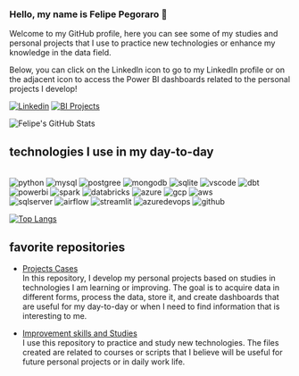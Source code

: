 ### Hello, my name is Felipe Pegoraro 👋

Welcome to my GitHub profile, here you can see some of my studies and personal projects that I use to practice new technologies or enhance my knowledge in the data field.

Below, you can click on the LinkedIn icon to go to my LinkedIn profile or on the adjacent icon to access the Power BI dashboards related to the personal projects I develop!

[![Linkedin](https://img.shields.io/badge/LinkedIn-0077B5?style=for-the-badge&logo=linkedin&logoColor=white)](https://www.linkedin.com/in/felipepegoraro/)
[![BI Projects](https://img.shields.io/badge/PowerBI-F2C811?style=for-the-badge&logo=Power%20BI&logoColor=white)](https://app.fabric.microsoft.com/groups/me/apps/009c0ec7-6fe9-408f-8536-e56411401d10/reports/5f1abcd9-68a7-4cd7-aa4d-7f80ff763eda/ReportSection?ctid=14cbd5a7-ec94-46ba-b314-cc0fc972a161&experience=power-bi)


![Felipe's GitHub Stats](https://github-readme-stats.vercel.app/api?username=felipegoraroficial&show_icons=true&theme=dracula)

## technologies I use in my day-to-day

<div style="display: inline_block"><br/>
    <img aling="center" alt="python" src="https://img.shields.io/badge/Python-3776AB?style=for-the-badge&logo=python&logoColor=white" />
    <img aling="center" alt="mysql" src="https://img.shields.io/badge/MySQL-00000F?style=for-the-badge&logo=mysql&logoColor=white" />
    <img aling="center" alt="postgree" src="https://img.shields.io/badge/PostgreSQL-316192?style=for-the-badge&logo=postgresql&logoColor=white" />
    <img aling="center" alt="mongodb" src="https://img.shields.io/badge/MongoDB-4EA94B?style=for-the-badge&logo=mongodb&logoColor=white" />
    <img aling="center" alt="sqlite" src="https://img.shields.io/badge/SQLite-07405E?style=for-the-badge&logo=sqlite&logoColor=white" />
    <img aling="center" alt="vscode" src="https://img.shields.io/badge/Visual_Studio_Code-0078D4?style=for-the-badge&logo=visual%20studio%20code&logoColor=white" />
    <img aling="center" alt="dbt" src="https://img.shields.io/badge/dbt-FF694B?style=for-the-badge&logo=dbt&logoColor=white" />
</div>
<div style="display: inline_block">
    <img aling="center" alt="powerbi" src="https://img.shields.io/badge/PowerBI-F2C811?style=for-the-badge&logo=Power%20BI&logoColor=white" />
    <img aling="center" alt="spark" src="https://img.shields.io/badge/Apache_Spark-FFFFFF?style=for-the-badge&logo=apachespark&logoColor=#E35A16" />
    <img aling="center" alt="databricks" src="https://img.shields.io/badge/Databricks-FF3621?style=for-the-badge&logo=Databricks&logoColor=white" />
    <img aling="center" alt="azure" src="https://img.shields.io/badge/Microsoft_Azure-0089D6?style=for-the-badge&logo=microsoft-azure&logoColor=white" />
    <img aling="center" alt="gcp" src="https://img.shields.io/badge/Google_Cloud-4285F4?style=for-the-badge&logo=google-cloud&logoColor=white" />
    <img aling="center" alt="aws" src="https://img.shields.io/badge/Amazon_AWS-232F3E?style=for-the-badge&logo=amazon-aws&logoColor=white" />
</div>
<div style="display: inline_block">
    <img aling="center" alt="sqlserver" src="https://img.shields.io/badge/Microsoft%20SQL%20Server-CC2927?style=for-the-badge&logo=microsoft%20sql%20server&logoColor=white" />
    <img aling="center" alt="airflow" src="https://img.shields.io/badge/Airflow-017CEE?style=for-the-badge&logo=Apache%20Airflow&logoColor=white" />
    <img aling="center" alt="streamlit" src="https://img.shields.io/badge/Streamlit-FF4B4B?style=for-the-badge&logo=Streamlit&logoColor=white" />
    <img aling="center" alt="azuredevops" src="https://img.shields.io/badge/Azure_DevOps-0078D7?style=for-the-badge&logo=azure-devops&logoColor=white" />
    <img aling="center" alt="github" src="https://img.shields.io/badge/GitHub-100000?style=for-the-badge&logo=github&logoColor=white" />
</div>


[![Top Langs](https://github-readme-stats.vercel.app/api/top-langs/?username=felipegoraroficial)](https://github.com/anuraghazra/github-readme-stats)

## favorite repositories

- [Projects Cases](https://github.com/felipegoraroficial/projetos)<br/>
In this repository, I develop my personal projects based on studies in technologies I am learning or improving. The goal is to acquire data in different forms, process the data, store it, and create dashboards that are useful for my day-to-day or when I need to find information that is interesting to me.

- [Improvement skills and Studies](https://github.com/felipegoraroficial/meus-scripts)<br/>
I use this repository to practice and study new technologies. The files created are related to courses or scripts that I believe will be useful for future personal projects or in daily work life.

